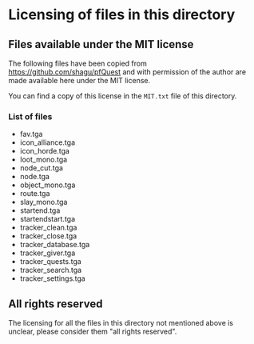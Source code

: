 # Licensing of files in this directory

## Files available under the MIT license

The following files have been copied from https://github.com/shagu/pfQuest and with permission of the author are made available here under the MIT license.

You can find a copy of this license in the `MIT.txt` file of this directory.

### List of files

* fav.tga
* icon_alliance.tga
* icon_horde.tga
* loot_mono.tga
* node_cut.tga
* node.tga
* object_mono.tga
* route.tga
* slay_mono.tga
* startend.tga
* startendstart.tga
* tracker_clean.tga
* tracker_close.tga
* tracker_database.tga
* tracker_giver.tga
* tracker_quests.tga
* tracker_search.tga
* tracker_settings.tga

## All rights reserved

The licensing for all the files in this directory not mentioned above is unclear, please consider them "all rights reserved".
